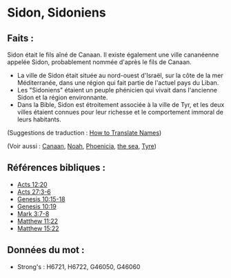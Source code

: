 # Sidon, Sidoniens

## Faits :

Sidon était le fils aîné de Canaan. Il existe également une ville cananéenne appelée Sidon, probablement nommée d'après le fils de Canaan.

* La ville de Sidon était située au nord-ouest d'Israël, sur la côte de la mer Méditerranée, dans une région qui fait partie de l'actuel pays du Liban.
* Les "Sidoniens" étaient un peuple phénicien qui vivait dans l'ancienne Sidon et la région environnante.
* Dans la Bible, Sidon est étroitement associée à la ville de Tyr, et les deux villes étaient connues pour leur richesse et le comportement immoral de leurs habitants.

(Suggestions de traduction : [How to Translate Names](rc://en/ta/man/translate/translate-names))

(Voir aussi : [Canaan](../names/canaan.md), [Noah](../names/noah.md), [Phoenicia](../names/phonecia.md), [the sea](../names/mediterranean.md), [Tyre](../names/tyre.md))

## Références bibliques :

* [Acts 12:20](rc://en/tn/help/act/12/20)
* [Acts 27:3-6](rc://en/tn/help/act/27/03)
* [Genesis 10:15-18](rc://en/tn/help/gen/10/15)
* [Genesis 10:19](rc://en/tn/help/gen/10/19)
* [Mark 3:7-8](rc://en/tn/help/mrk/03/07)
* [Matthew 11:22](rc://en/tn/help/mat/11/22)
* [Matthew 15:22](rc://en/tn/help/mat/15/22)

## Données du mot :

* Strong's : H6721, H6722, G46050, G46060

